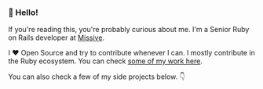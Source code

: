 ### 👋 Hello!

If you're reading this, you're probably curious about me. I'm a Senior Ruby on Rails developer at [Missive](https://missiveapp.com/).

I ❤️ Open Source and try to contribute whenever I can. I mostly contribute in the Ruby ecosystem. You can check [some of my work here](https://github.com/search?q=is%3Apr%20author%3Alouim%20&type=pullrequests).

You can also check a few of my side projects below. 👇
